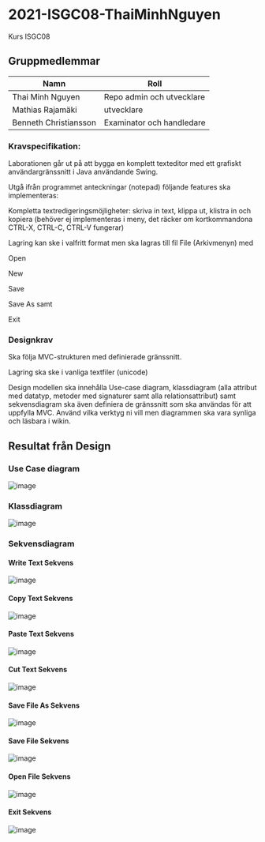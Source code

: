 # 2021-ISGC08-ThaiMinhNguyen
Kurs ISGC08
## Gruppmedlemmar

| Namn | Roll        
| ------------- |-------------
| Thai Minh Nguyen   | Repo admin och utvecklare 
| Mathias Rajamäki   |  utvecklare     
| Benneth Christiansson | Examinator och handledare   

### Kravspecifikation:
Laborationen går ut på att bygga en komplett texteditor med ett grafiskt användargränssnitt i Java användande Swing.

Utgå ifrån programmet anteckningar (notepad) följande features ska implementeras:


Kompletta textredigeringsmöjligheter: skriva in text, klippa ut, klistra in och kopiera (behöver ej implementeras i meny, det räcker om kortkommandona CTRL-X, CTRL-C, CTRL-V fungerar)


Lagring kan ske i valfritt format men ska lagras till fil
File (Arkivmenyn) med

Open

New

Save

Save As samt

Exit

### Designkrav
Ska följa MVC-strukturen med definierade gränssnitt.

Lagring ska ske i vanliga textfiler (unicode)

Design modellen ska innehålla Use-case diagram, klassdiagram (alla attribut med datatyp, metoder med signaturer samt alla relationsattribut) samt sekvensdiagram ska även definiera de gränssnitt som ska användas för att uppfylla MVC. Använd vilka verktyg ni vill men diagrammen ska vara synliga och läsbara i wikin.

## Resultat från Design
### Use Case diagram
![image](https://user-images.githubusercontent.com/65395551/142213877-efe7eae9-2be9-4a08-9beb-280e2c8a7f6d.png)


### Klassdiagram
![image](https://user-images.githubusercontent.com/65395551/145586126-1500b991-7e18-450f-989f-2621b3cab6ab.png)


### Sekvensdiagram

#### Write Text Sekvens
![image](https://user-images.githubusercontent.com/65395551/142214760-7a3f071b-d8ea-4586-b6eb-4e2643ed700c.png)

#### Copy Text Sekvens
![image](https://user-images.githubusercontent.com/65395551/142214801-c6b41f78-4ebc-4419-a0db-f52069eeeef2.png)

#### Paste Text Sekvens
![image](https://user-images.githubusercontent.com/65395551/142214868-3aac30bd-708d-4162-b593-53751e3c64a3.png)

#### Cut Text Sekvens
![image](https://user-images.githubusercontent.com/65395551/142214887-17d55433-7fe6-4d48-99fb-3a96b06fb899.png)

#### Save File As Sekvens
![image](https://user-images.githubusercontent.com/65395551/142214939-25cf4ee7-0b0a-4644-86b0-6a31ceba48ac.png)

#### Save File Sekvens
![image](https://user-images.githubusercontent.com/65395551/142214974-89ff6371-5420-4194-aaac-28086c8f0ceb.png)

#### Open File Sekvens
![image](https://user-images.githubusercontent.com/65395551/142215006-972fb0d8-214e-4408-b43c-820360b021f5.png)

#### Exit Sekvens
![image](https://user-images.githubusercontent.com/65395551/142215037-04f95944-7c52-42e0-84d1-b85f7a7d8d92.png)


